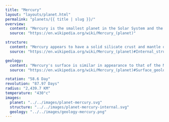 ```yaml
---
title: "Mercury"
layout: "layouts/planet.html"
permalink: "planets/{{ title | slug }}/"
overview:
  content: "Mercury is the smallest planet in the Solar System and the closest to the Sun. Its orbit around the Sun takes 87.97 Earth days, the shortest of all the Sun's planets. Mercury is one of four terrestrial planets in the Solar System, and is a rocky body like Earth"
  source: "https://en.wikipedia.org/wiki/Mercury_(planet)"

structure:
  content: "Mercury appears to have a solid silicate crust and mantle overlying a solid, iron sulfide outer core layer, a deeper liquid core layer, and a solid inner core. The planet's density is the second highest in the Solar System at 5.427 g/cm3 , only slightly less than Earth's density."
  source: "https://en.wikipedia.org/wiki/Mercury_(planet)#Internal_structure"

geology:
  content: "Mercury's surface is similar in appearance to that of the Moon, showing extensive mare-like plains and heavy cratering, indicating that it has been geologically inactive for billions of years. It is more heterogeneous than either Mars's or the Moon’s."
  source: "https://en.wikipedia.org/wiki/Mercury_(planet)#Surface_geology"

rotation: "58.6 Day"
revolution: "87.97 Days"
radius: "2,439.7 KM"
temperature: "430°c"
images:
  planet: "../../images/planet-mercury.svg"
  structure: "../../images/planet-mercury-internal.svg"
  geology: "../../images/geology-mercury.png"
---
```

